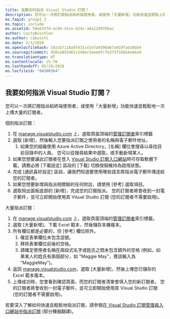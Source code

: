```yaml
---
title: 我要如何指派 Visual Studio 訂閱？
description: 您可以一次將訂閱指派給終端使用者，或使用「大量新增」功能快速並輕鬆上傳大量...
ms.faqid: group1_3
ms.topic: include
ms.assetid: 59eb35fd-ec94-41ce-b24c-a8a120976bac
author: CaityBuschlen
ms.author: cabuschl
ms.date: 3/3/2020
ms.openlocfilehash: 192cb7118a9f431ce2e7a9396b67a919fad10bb9
ms.sourcegitcommit: d20ce855461c240ac5eee0fcfe373f166b4a04a9
ms.translationtype: HT
ms.contentlocale: zh-TW
ms.lasthandoff: 05/29/2020
ms.locfileid: "84200364"
---
```

## <a name="how-do-i-assign-visual-studio-subscriptions"></a>我要如何指派 Visual Studio 訂閱？

您可以一次將訂閱指派給終端使用者，或使用「大量新增」功能快速並輕鬆地一次上傳大量的訂閱者。

個別指派訂閱：

1. 在 [manage.visualstudio.com](https://manage.visualstudio.com) 上，選取頁面頂端的[管理訂閱者](https://manage.visualstudio.com/subscribers)索引標籤
2. 選取 [新增]，然後輸入您要指派訂閱之使用者的名稱與電子郵件地址。
    1. 如果您的組織使用 Azure Active Directory，[名稱] 欄位會搜尋以尋找目前目錄中的人員。 您可以從搜尋結果中選取，或手動新增某人。
3. 如果您想要讓此訂閱者在登入 [Visual Studio 訂閱入口網站](https://my.visualstudio.com/)時可存取軟體下載，請務必將 [下載設定] 區段的 [下載] 切換按鈕維持為啟用狀態。
4. 完成 [通訊喜好設定] 區段，讓我們知道要使用哪些語言將指派電子郵件傳送給您的訂閱者。
5. 如果您想要新增與指派相關聯的任何附註，請使用 [參考] 選取項目。
6. 選取飛出面板底部的 [新增]，完成您的訂閱指派。 您的訂閱者將會收到一封電子郵件，並可立即開始使用其 Visual Studio 訂閱 (您的訂閱者不需要啟用)。

大量指派訂閱：

1. 在 [manage.visualstudio.com](https://manage.visualstudio.com) 上，選取頁面頂端的[管理訂閱者](https://manage.visualstudio.com/subscribers)索引標籤。
2. 選取 [大量新增]、下載 Excel 範本，然後儲存本機複本。
3. 所有欄位都是必要的，但 [參考] 欄位除外。
    1. 確定表單欄位未包含逗號。
    2. 移除表單欄位前後的空格。
    3. 請確定使用者名稱在兩段式名字或姓氏之間未包含額外的空格 (例如，如果某人的姓氏有兩個部分，如 "Maggie May"，應該輸入為 "MaggieMay")。
4. 返回 [manage.visualstudio.com](https://manage.visualstudio.com)，選取 [大量新增]，然後上傳您已儲存的 Excel 範本複本。
5. 上傳成功時，您會看到確認頁面，而您的訂閱者清單會填入您的新訂閱者。 您的訂閱者將會收到一封電子郵件，並可立即開始使用其 Visual Studio 訂閱 (您的訂閱者不需要啟用)。

若要深入了解如何快速且輕鬆地指派訂閱，請參閱[在 Visual Studio 訂閱管理員入口網站中指派訂閱](https://docs.microsoft.com/visualstudio/subscriptions/assign-license#individual-assignments) \(部分機器翻譯\)。

